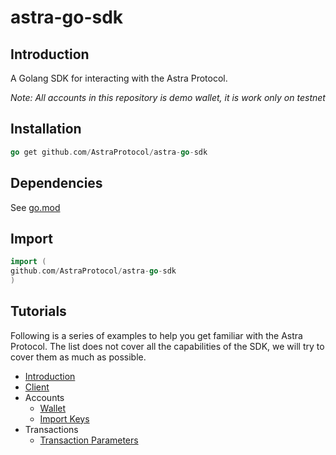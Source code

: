 # astra-go-sdk

## Introduction

A Golang SDK for interacting with the Astra Protocol.

*Note: All accounts in this repository is demo wallet, it is work only on testnet*

## Installation

```go
go get github.com/AstraProtocol/astra-go-sdk
```

## Dependencies

See [go.mod](./../go.mod)

## Import

```go
import (
github.com/AstraProtocol/astra-go-sdk
)
```

## Tutorials

Following is a series of examples to help you get familiar with the Astra Protocol. The list does not cover all the
capabilities of the SDK, we will try to cover them as much as possible.

* [Introduction](./intro.md)
* [Client](./client.md)
* Accounts
    * [Wallet](./keys.md)
    * [Import Keys](./import_keys.md)
* Transactions
    * [Transaction Parameters](tutorials/docs/transactions/params.md)